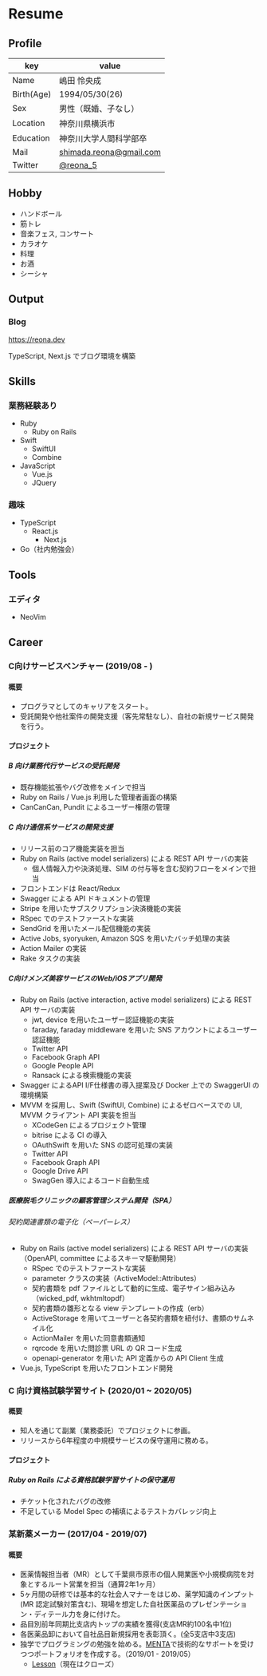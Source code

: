 <!-- (generate pdf file) $ md2pdf README.md -->
# Resume

## Profile

|key|value|
|----|----|
|Name|嶋田 怜央成|
|Birth(Age)|1994/05/30(26)|
|Sex|男性（既婚、子なし）|
|Location|神奈川県横浜市|
|Education|神奈川大学人間科学部卒|
|Mail|shimada.reona@gmail.com|
|Twitter|[@reona_5](https://twitter.com/reona_5)|

## Hobby

- ハンドボール
- 筋トレ
- 音楽フェス, コンサート
- カラオケ
- 料理
- お酒
- シーシャ

## Output

### Blog

https://reona.dev

TypeScript, Next.js でブログ環境を構築

## Skills

### 業務経験あり

- Ruby
  - Ruby on Rails
- Swift
  - SwiftUI
  - Combine
- JavaScript
  - Vue.js
  - JQuery

### 趣味

- TypeScript
  - React.js
    - Next.js
- Go（社内勉強会）

## Tools

### エディタ

- NeoVim

## Career

### C向けサービスベンチャー (2019/08 - )

#### 概要

- プログラマとしてのキャリアをスタート。
- 受託開発や他社案件の開発支援（客先常駐なし）、自社の新規サービス開発を行う。

#### プロジェクト

##### B 向け業務代行サービスの受託開発

- 既存機能拡張やバグ改修をメインで担当
- Ruby on Rails / Vue.js 利用した管理者画面の構築
- CanCanCan, Pundit によるユーザー権限の管理

##### C 向け通信系サービスの開発支援

- リリース前のコア機能実装を担当
- Ruby on Rails (active model serializers) による REST API サーバの実装
  - 個人情報入力や決済処理、SIM の付与等を含む契約フローをメインで担当
- フロントエンドは React/Redux
- Swagger による API ドキュメントの管理
- Stripe を用いたサブスクリプション決済機能の実装
- RSpec でのテストファーストな実装
- SendGrid を用いたメール配信機能の実装
- Active Jobs, syoryuken, Amazon SQS を用いたバッチ処理の実装
- Action Mailer の実装
- Rake タスクの実装

##### C向けメンズ美容サービスのWeb/iOSアプリ開発

- Ruby on Rails (active interaction, active model serializers) による REST API サーバの実装
  - jwt, device を用いたユーザー認証機能の実装
  - faraday, faraday middleware を用いた SNS アカウントによるユーザー認証機能
  - Twitter API
  - Facebook Graph API
  - Google People API
  - Ransack による検索機能の実装
- Swagger によるAPI I/F仕様書の導入提案及び Docker 上での SwaggerUI の環境構築
- MVVM を採用し、Swift (SwiftUI, Combine) によるゼロベースでの UI, MVVM クライアント API 実装を担当
  - XCodeGen によるプロジェクト管理
  - bitrise による CI の導入
  - OAuthSwift を用いた SNS の認可処理の実装
  - Twitter API
  - Facebook Graph API
  - Google Drive API
  - SwagGen 導入によるコード自動生成

##### 医療脱毛クリニックの顧客管理システム開発（SPA）

###### 契約関連書類の電子化（ペーパーレス）

- Ruby on Rails (active model serializers) による REST API サーバの実装（OpenAPI, committee によるスキーマ駆動開発）
  - RSpec でのテストファーストな実装
  - parameter クラスの実装（ActiveModel::Attributes）
  - 契約書類を pdf ファイルとして動的に生成、電子サイン組み込み（wicked_pdf, wkhtmltopdf）
  - 契約書類の雛形となる view テンプレートの作成（erb）
  - ActiveStorage を用いてユーザーと各契約書類を紐付け、書類のサムネイル化
  - ActionMailer を用いた同意書類通知
  - rqrcode を用いた問診票 URL の QR コード生成
  - openapi-generator を用いた API 定義からの API Client 生成
- Vue.js, TypeScript を用いたフロントエンド開発

### C 向け資格試験学習サイト (2020/01 ~ 2020/05)

#### 概要

- 知人を通じて副業（業務委託）でプロジェクトに参画。
- リリースから6年程度の中規模サービスの保守運用に務める。

#### プロジェクト

##### Ruby on Rails による資格試験学習サイトの保守運用

- チケット化されたバグの改修
- 不足している Model Spec の補填によるテストカバレッジ向上

###  某新薬メーカー (2017/04 - 2019/07)

#### 概要

- 医薬情報担当者（MR）として千葉県市原市の個人開業医や小規模病院を対象とするルート営業を担当（通算2年1ヶ月）
- 5ヶ月間の研修では基本的な社会人マナーをはじめ、薬学知識のインプット(MR 認定試験対策含む)、現場を想定した自社医薬品のプレゼンテーション・ディテール力を身に付けた。
- 品目別前年同期比支店内トップの実績を獲得(支店MR約100名中1位)
- 各医薬品卸において自社品目新規採用を表彰頂く。(全5支店中3支店)
- 独学でプログラミングの勉強を始める。[MENTA](https://menta.work/)で技術的なサポートを受けつつポートフォリオを作成する。（2019/01 - 2019/05）
  - [Lesson](https://github.com/reona5/Lesson)（現在はクローズ）
